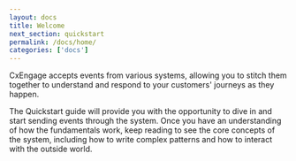 ```yaml
---
layout: docs
title: Welcome
next_section: quickstart
permalink: /docs/home/
categories: ['docs']
---
```


CxEngage accepts events from various systems, allowing you to stitch them together to understand and respond to your customers' journeys as they happen.

The Quickstart guide will provide you with the opportunity to dive in and start sending events through the system. Once you have an understanding of how the fundamentals work, keep reading to see the core concepts of the system, including how to write complex patterns and how to interact with the outside world.
